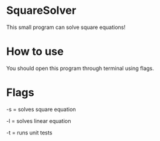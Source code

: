 # SquareSolver
This small program can solve square equations!

# How to use

You should open this program through terminal using flags.

# Flags

-s = solves square equation

-l = solves linear equation

-t = runs unit tests
